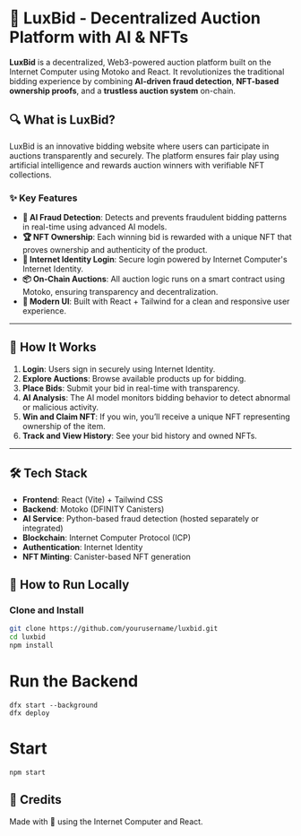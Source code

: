 # 🌟 LuxBid - Decentralized Auction Platform with AI & NFTs

**LuxBid** is a decentralized, Web3-powered auction platform built on the Internet Computer using Motoko and React. It revolutionizes the traditional bidding experience by combining **AI-driven fraud detection**, **NFT-based ownership proofs**, and a **trustless auction system** on-chain.

## 🔍 What is LuxBid?

LuxBid is an innovative bidding website where users can participate in auctions transparently and securely. The platform ensures fair play using artificial intelligence and rewards auction winners with verifiable NFT collections.

### ✨ Key Features

- **🤖 AI Fraud Detection**: Detects and prevents fraudulent bidding patterns in real-time using advanced AI models.
- **🏆 NFT Ownership**: Each winning bid is rewarded with a unique NFT that proves ownership and authenticity of the product.
- **🧠 Internet Identity Login**: Secure login powered by Internet Computer's Internet Identity.
- **📦 On-Chain Auctions**: All auction logic runs on a smart contract using Motoko, ensuring transparency and decentralization.
- **🎨 Modern UI**: Built with React + Tailwind for a clean and responsive user experience.

---

## 🚀 How It Works

1. **Login**: Users sign in securely using Internet Identity.
2. **Explore Auctions**: Browse available products up for bidding.
3. **Place Bids**: Submit your bid in real-time with transparency.
4. **AI Analysis**: The AI model monitors bidding behavior to detect abnormal or malicious activity.
5. **Win and Claim NFT**: If you win, you’ll receive a unique NFT representing ownership of the item.
6. **Track and View History**: See your bid history and owned NFTs.

---

## 🛠 Tech Stack

- **Frontend**: React (Vite) + Tailwind CSS
- **Backend**: Motoko (DFINITY Canisters)
- **AI Service**: Python-based fraud detection (hosted separately or integrated)
- **Blockchain**: Internet Computer Protocol (ICP)
- **Authentication**: Internet Identity
- **NFT Minting**: Canister-based NFT generation

## 🧪 How to Run Locally

### Clone and Install

```bash
git clone https://github.com/yourusername/luxbid.git
cd luxbid
npm install
```

# Run the Backend
```wsl
dfx start --background
dfx deploy
```
# Start 
```wsl
npm start
```

## 🙌 Credits
Made with 💙 using the Internet Computer and React.



